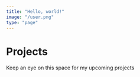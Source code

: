 ```yaml
---
title: "Hello, world!"
image: "/user.png"
type: "page"
---
```


# Projects
Keep an eye on this space for my upcoming projects
